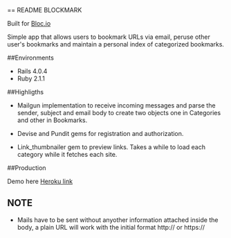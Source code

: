 == README BLOCKMARK

Built for [Bloc.io](http://bloc.io)

Simple app that allows users to bookmark URLs via email, peruse other user's bookmarks and maintain a personal index of categorized bookmarks.

##Environments 

- Rails 4.0.4
- Ruby 2.1.1

##Highligths

* Mailgun implementation to receive incoming messages and parse the sender, subject and email body to create two objects one in Categories and other in Bookmarks.

* Devise and Pundit gems for registration and authorization.

* Link_thumbnailer gem to preview links. Takes a while to load each category while it fetches each site.

##Production 

Demo here [Heroku link](http://g-blockmark.herokuapp.com/)

## NOTE
* Mails have to be sent without anyother information attached inside the body, a plain URL will work with the initial format http:// or https:// 











